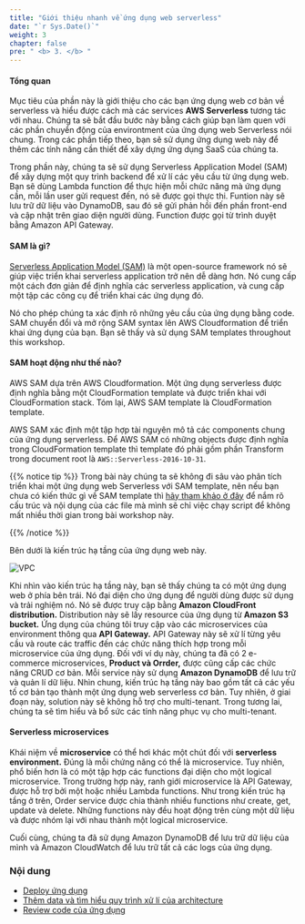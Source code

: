 ```yaml
---
title: "Giới thiệu nhanh về ứng dụng web serverless"
date: "`r Sys.Date()`"
weight: 3
chapter: false
pre: " <b> 3. </b> "
---
```


#### Tổng quan

Mục tiêu của phần này là giới thiệu cho các bạn ứng dụng web cơ bản về serverless và hiểu được cách mà các services **AWS Serverless** tương tác với nhau. Chúng ta sẽ bắt đầu bước này bằng cách giúp bạn làm quen với các phần chuyển động của environtment của ứng dụng web Serverless nói chung. Trong các phần tiếp theo, bạn sẽ sử dụng ứng dụng web này để thêm các tính năng cần thiết để xây dựng ứng dụng SaaS của chúng ta.

Trong phần này, chúng ta sẽ sử dụng Serverless Application Model (SAM) để xây dựng một quy trình backend để xử lí các yêu cầu từ ứng dụng web. Bạn sẽ dùng Lambda function để thực hiện mỗi chức năng mà ứng dụng cần, mỗi lần user gửi request đến, nó sẽ được gọi thực thi. Funtion này sẽ lưu trữ dữ liệu vào DynamoDB, sau đó sẽ gửi phản hồi đến phần front-end và cập nhật trên giao diện người dùng. Function được gọi từ trình duyệt bằng Amazon API Gateway.

#### SAM là gì?

[Serverless Application Model (SAM)](https://aws.amazon.com/serverless/sam/) là một open-source framework nó sẽ giúp việc triển khai serverless application trở nên dễ dàng hơn. Nó cung cấp một cách đơn giản để định nghĩa các serverless application, và cung cấp một tập các công cụ để triển khai các ứng dụng đó.

Nó cho phép chúng ta xác định rõ những yêu cầu của ứng dụng bằng code. SAM chuyển đổi và mở rộng SAM syntax lên AWS Cloudformation để triển khai ứng dụng của bạn. Bạn sẽ thấy và sử dụng SAM templates throughout this workshop.

#### SAM hoạt động như thế nào?

AWS SAM dựa trên AWS Cloudformation. Một ứng dụng serverless được định nghĩa bằng một CloudFormation template và được triển khai với CloudFormation stack. Tóm lại, AWS SAM template là CloudFormation template.

AWS SAM xác định một tập hợp tài nguyên mô tả các components chung của ứng dụng serverless. Để AWS SAM có những objects được định nghĩa trong CloudFormation template thì template đó phải gồm phần Transform trong document root là `AWS::Serverless-2016-10-31`.

{{% notice tip %}}
Trong bài này chúng ta sẽ không đi sâu vào phân tích triển khai một ứng dụng web Serverless với SAM template, nên nếu bạn chưa có kiến thức gì về SAM template thì [hãy tham khảo ở đây](https://catalog.us-east-1.prod.workshops.aws/workshops/841ce16b-9d86-48ac-a3f6-6a1b29f95d2b/en-US/step-1) để nắm rõ cấu trúc và nội dụng của các file mà mình sẽ chỉ việc chạy script để không mất nhiều thời gian trong bài workshop này.

{{% /notice %}}

Bên dưới là kiến trúc hạ tầng của ứng dụng web này.

![VPC](/images/3.serverless/3-1.png)

Khi nhìn vào kiến trúc hạ tầng này, bạn sẽ thấy chúng ta có một ứng dụng web ở phía bên trái. Nó đại diện cho ứng dụng để người dùng được sử dụng và trải nghiệm nó. Nó sẽ được truy cập bằng **Amazon CloudFront distribution.** Distribution này sẽ lấy resource của ứng dụng từ **Amazon S3 bucket.** Ứng dụng của chúng tôi truy cập vào các microservices của environment thông qua **API Gateway.** API Gateway này sẽ xử lí từng yêu cầu và route các traffic đến các chức năng thích hợp trong mỗi microservice của ứng dụng. Đối với ví dụ này, chúng ta đã có 2 e-commerce microservices, **Product và Orrder,** được cũng cấp các chức năng CRUD cơ bản. Mỗi service này sử dụng **Amazon DynamoDB** để lưu trữ và quản lí dữ liệu. Nhìn chung, kiến trúc hạ tầng này bao gồm tất cả các yếu tố cơ bản tạo thành một ứng dụng web serverless cơ bản. Tuy nhiên, ở giai đoạn này, solution này sẽ không hỗ trợ cho multi-tenant. Trong tương lai, chúng ta sẽ tìm hiểu và bổ sức các tính năng phục vụ cho multi-tenant.

#### Serverless microservices

Khái niệm về **microservice** có thể hơi khác một chút đối với **serverless environment.** Đúng là mỗi chứng năng có thể là microservice. Tuy nhiên, phổ biến hơn là có một tập hợp các functions đại diện cho một logical microservice. Trong trường hợp này, ranh giới microservice là API Gateway, được hỗ trợ bởi một hoặc nhiều Lambda functions. Như trong kiến trúc hạ tầng ở trên, Order service được chia thành nhiều functions như create, get, update và delete. Những functions này đều hoạt động trên cùng một dữ liệu và được nhóm lại với nhau thành một logical microservice.

Cuối cùng, chúng ta đã sử dụng Amazon DynamoDB để lưu trữ dữ liệu của mình và Amazon CloudWatch để lưu trữ tất cả các logs của ứng dụng.

### Nội dung

- [Deploy ứng dụng](3.1-deploy/)
- [Thêm data và tìm hiểu quy trình xử lí của architecture](3.2-adddata/)
- [Review code của ứng dụng](3.3-reviewcode/)
